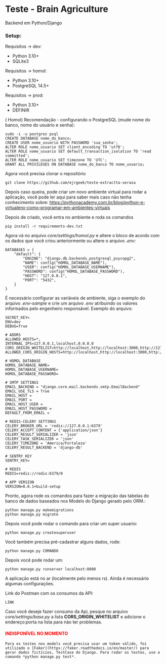 # Teste - Brain Agriculture
Backend em Python/Django

### Setup:
Requisitos -> dev:
* Python 3.10+
* SQLite3

Requisitos -> homol:
* Python 3.10+
* PostgreSQL 14.5+

Requisitos -> prod:
* Python 3.10+
* DEFINIR

( Homol) Recomendação - configurando o PostgreSQL (mude nome do banco, nome do usuário e senha):

    sudo -i -u postgres psql
    CREATE DATABASE nome_do_banco;
    CREATE USER nome_usuario WITH PASSWORD 'sua_senha';
    ALTER ROLE nome_usuario SET client_encoding TO 'utf8';
    ALTER ROLE nome_usuario SET default_transaction_isolation TO 'read committed';
    ALTER ROLE nome_usuario SET timezone TO 'UTC';
    GRANT ALL PRIVILEGES ON DATABASE nome_do_banco TO nome_usuario;
    
Agora você precisa clonar o repositório

    git clone https://github.com/ejrgeek/teste-extractta-serasa

Depois caso queira, pode criar um novo ambiente virtual para rodar a aplicação, você pode ler aqui para saber mais caso não tenha conhecimento sobre: https://pythonacademy.com.br/blog/python-e-virtualenv-como-programar-em-ambientes-virtuais

Depois de criado, você entra no ambiente e roda os comandos

    pip install -r requirements-dev.txt

Agora vá no arquivo *core/settings/homol.py* e altere o bloco de acordo com os dados que você criou anteriormente ou altere o arquivo *.env*:

    DATABASES = {
        "default": {
            "ENGINE": "django.db.backends.postgresql_psycopg2",
            "NAME": config("HOMOL_DATABASE_NAME"),
            "USER": config("HOMOL_DATABASE_USERNAME"),
            "PASSWORD": config("HOMOL_DATABASE_PASSWORD"),
            "HOST": "127.0.0.1",
            "PORT": "5432",
        }
    }


É necessário configurar as variáveis de ambiente, siga o exemplo do arquivo *.env-sample* e crie um arquivo *.env* atribuindo os valores informados pelo engenheiro responsável. Exemplo do arquivo:
```
SECRET_KEY=
ENV=dev
DEBUG=True

# ADDRS
ALLOWED_HOSTS=*,
INTERNAL_IPS=127.0.0.1,localhost,0.0.0.0
CORS_ORIGIN_WHITELIST=http://localhost,http://localhost:3000,http://127.0.0.1:3000
ALLOWED_CORS_ORIGIN_HOSTS=http://localhost,http://localhost:3000,http://127.0.0.1:3000

# HOMOL DATABASE
HOMOL_DATABASE_NAME=
HOMOL_DATABASE_USERNAME=
HOMOL_DATABASE_PASSWORD=

# SMTP SETTINGS
EMAIL_BACKEND = "django.core.mail.backends.smtp.EmailBackend"
EMAIL_USE_TLS = True
EMAIL_HOST = 
EMAIL_PORT = 
EMAIL_HOST_USER = 
EMAIL_HOST_PASSWORD = 
DEFAULT_FROM_EMAIL = 

# REDIS-CELERY SETTINGS
CELERY_BROKER_URL = 'redis://127.0.0.1:6379'
CELERY_ACCEPT_CONTENT = {'application/json'}
CELERY_RESULT_SERIALIZER = 'json'
CELERY_TASK_SERIALIZER = 'json'
CELERY_TIMEZONE = 'America/Fortaleza'
CELERY_RESULT_BACKEND = 'django-db'

# SENTRY KEY
SENTRY_KEY=

# REDIS
REDIS=redis://redis:6379/0

# APP VERSION
VERSION=0.0.1+build-setup
```


Pronto, agora rode os comandos para fazer a migração das tabelas do banco de dados baseados nos Models do Django gerado pelo ORM.:

    python manage.py makemigrations
    python manage.py migrate
    

Depois você pode rodar o comando para criar um super usuario:
    
    python manage.py createsuperuser

Você também precisa pré-cadastrar alguns dados, rode:
    
    python manage.py COMANDO

Depois você pode rodar um:

    python manage.py runserver localhost:8000
    
A aplicação está no ar (localmente pelo menos rs). Ainda é necessário algumas configurações.

Link do Postman com os consumos da API:

    LINK

Caso você deseje fazer consumo da Api, pesque no arquivo *core/settings/base.py* a lista **CORS_ORIGIN_WHITELIST** e adicione o endereço:porta na lista para não ter problemas.


<h4 style="color: red;"><strong>INDISPONÍVEL NO MOMENTO</strong></h4>

    Para os testes nos models você precisa usar um token válido, foi utilizado o [Faker](https://faker.readthedocs.io/en/master/) para gerar dados fictícios, TestCase do Django. Para rodar os testes, use o comando *python manage.py test*.
